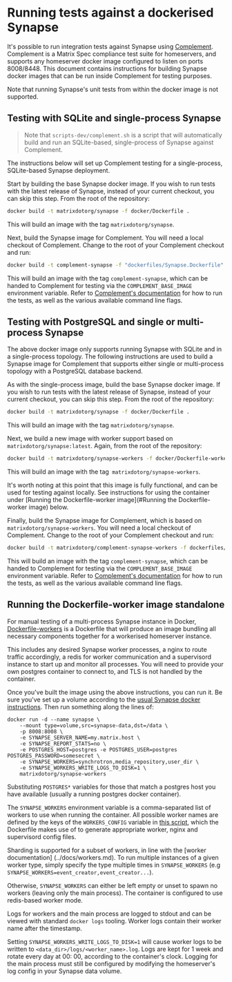 # Running tests against a dockerised Synapse

It's possible to run integration tests against Synapse
using [Complement](https://github.com/matrix-org/complement). Complement is a Matrix Spec
compliance test suite for homeservers, and supports any homeserver docker image configured
to listen on ports 8008/8448. This document contains instructions for building Synapse
docker images that can be run inside Complement for testing purposes.

Note that running Synapse's unit tests from within the docker image is not supported.

## Testing with SQLite and single-process Synapse

> Note that `scripts-dev/complement.sh` is a script that will automatically build 
> and run an SQLite-based, single-process of Synapse against Complement.

The instructions below will set up Complement testing for a single-process, 
SQLite-based Synapse deployment.

Start by building the base Synapse docker image. If you wish to run tests with the latest
release of Synapse, instead of your current checkout, you can skip this step. From the
root of the repository:

```sh
docker build -t matrixdotorg/synapse -f docker/Dockerfile .
```

This will build an image with the tag `matrixdotorg/synapse`.

Next, build the Synapse image for Complement. You will need a local checkout 
of Complement. Change to the root of your Complement checkout and run:

```sh
docker build -t complement-synapse -f "dockerfiles/Synapse.Dockerfile" dockerfiles
```

This will build an image with the tag `complement-synapse`, which can be handed to 
Complement for testing via the `COMPLEMENT_BASE_IMAGE` environment variable. Refer to 
[Complement's documentation](https://github.com/matrix-org/complement/#running) for 
how to run the tests, as well as the various available command line flags.

## Testing with PostgreSQL and single or multi-process Synapse

The above docker image only supports running Synapse with SQLite and in a 
single-process topology. The following instructions are used to build a Synapse image for 
Complement that supports either single or multi-process topology with a PostgreSQL 
database backend.

As with the single-process image, build the base Synapse docker image. If you wish to run
tests with the latest release of Synapse, instead of your current checkout, you can skip
this step. From the root of the repository:

```sh
docker build -t matrixdotorg/synapse -f docker/Dockerfile .
```

This will build an image with the tag `matrixdotorg/synapse`.

Next, we build a new image with worker support based on `matrixdotorg/synapse:latest`. 
Again, from the root of the repository:

```sh
docker build -t matrixdotorg/synapse-workers -f docker/Dockerfile-workers .
```

This will build an image with the tag` matrixdotorg/synapse-workers`.

It's worth noting at this point that this image is fully functional, and 
can be used for testing against locally. See instructions for using the container 
under [Running the Dockerfile-worker image](#Running the Dockerfile-worker image) below.

Finally, build the Synapse image for Complement, which is based on
`matrixdotorg/synapse-workers`. You will need a local checkout of Complement. Change to
the root of your Complement checkout and run:

```sh
docker build -t matrixdotorg/complement-synapse-workers -f dockerfiles/SynapseWorkers.Dockerfile dockerfiles
```

This will build an image with the tag `complement-synapse`, which can be handed to
Complement for testing via the `COMPLEMENT_BASE_IMAGE` environment variable. Refer to
[Complement's documentation](https://github.com/matrix-org/complement/#running) for
how to run the tests, as well as the various available command line flags.

## Running the Dockerfile-worker image standalone

For manual testing of a multi-process Synapse instance in Docker,
[Dockerfile-workers](Dockerfile-workers) is a Dockerfile that will produce an image
bundling all necessary components together for a workerised homeserver instance.

This includes any desired Synapse worker processes, a nginx to route traffic accordingly,
a redis for worker communication and a supervisord instance to start up and monitor all
processes. You will need to provide your own postgres container to connect to, and TLS 
is not handled by the container.

Once you've built the image using the above instructions, you can run it. Be sure 
you've set up a volume according to the [usual Synapse docker instructions](README.md).
Then run something along the lines of:

```
docker run -d --name synapse \
    --mount type=volume,src=synapse-data,dst=/data \
    -p 8008:8008 \
    -e SYNAPSE_SERVER_NAME=my.matrix.host \
    -e SYNAPSE_REPORT_STATS=no \
    -e POSTGRES_HOST=postgres -e POSTGRES_USER=postgres POSTGRES_PASSWORD=somesecret \
    -e SYNAPSE_WORKERS=synchrotron,media_repository,user_dir \
    -e SYNAPSE_WORKERS_WRITE_LOGS_TO_DISK=1 \
    matrixdotorg/synapse-workers
```

Substituting `POSTGRES*` variables for those that match a postgres host you have 
available (usually a running postgres docker container).

The `SYNAPSE_WORKERS` environment variable is a comma-separated list of workers to use
when running the container. All possible worker names are defined by the keys of the
`WORKERS_CONFIG` variable in [this script](configure_workers_and_start.py), which the
Dockerfile makes use of to generate appropriate worker, nginx and supervisord config files.

Sharding is supported for a subset of workers, in line with the [worker documentation]
(../docs/workers.md). To run multiple instances of a given worker type, simply specify
the type multiple times in `SYNAPSE_WORKERS`
(e.g `SYNAPSE_WORKERS=event_creator,event_creator...`).

Otherwise, `SYNAPSE_WORKERS` can either be left empty or unset to spawn no workers
(leaving only the main process). The container is configured to use redis-based worker
mode.

Logs for workers and the main process are logged to stdout and can be viewed with 
standard `docker logs` tooling. Worker logs contain their worker name 
after the timestamp.

Setting `SYNAPSE_WORKERS_WRITE_LOGS_TO_DISK=1` will cause worker logs to be written to
`<data_dir>/logs/<worker_name>.log`. Logs are kept for 1 week and rotate every day at 00:
00, according to the container's clock. Logging for the main process must still be 
configured by modifying the homeserver's log config in your Synapse data volume.
